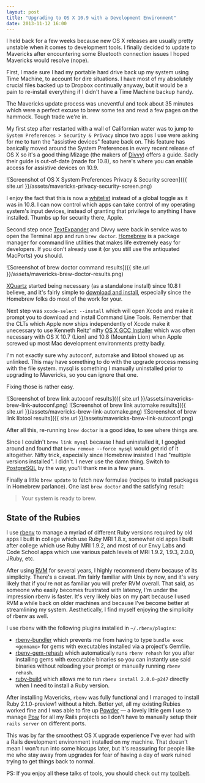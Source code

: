 ```yaml
---
layout: post
title: "Upgrading to OS X 10.9 with a Development Environment"
date: 2013-11-12 16:00
---
```


I held back for a few weeks because new OS X releases are usually pretty unstable when it comes to development tools. I finally decided to update to Mavericks after encountering some Bluetooth connection issues I hoped Mavericks would resolve (nope).

First, I made sure I had my portable hard drive back up my system using Time Machine, to account for dire situations. I have most of my absolutely crucial files backed up to Dropbox continually anyway, but it would be a pain to re-install everything if I didn't have a Time Machine backup handy.

The Mavericks update process was uneventful and took about 35 minutes which were a perfect excuse to brew some tea and read a few pages on the hammock. Tough trade we're in.

My first step after restarted with a wall of Californian water was to jump to `System Preferences > Security & Privacy` since two apps I use were asking for me to turn the "assistive devices" feature back on. This feature has basically moved around the System Preferences in every recent release of OS X so it's a good thing Mizage (the makers of [Divvy](http://mizage.com/divvy/)) offers a guide. Sadly their guide is out-of-date (made for 10.8), so here's where you can enable access for assistive devices on 10.9.

![Screenshot of OS X System Preferences Privacy & Security screen]({{ site.url }}/assets/mavericks-privacy-security-screen.png)

I enjoy the fact that this is now a [whitelist](http://en.wikipedia.org/wiki/Whitelist) instead of a global toggle as it was in 10.8. I can now control which apps can take control of my operating system's input devices, instead of granting that privilege to anything I have installed. Thumbs up for security there, Apple.

Second step once [TextExpander](http://smilesoftware.com/TextExpander/index.html) and Divvy were back in service was to open the Terminal app and run `brew doctor`. [Homebrew](http://brew.sh/) is a package manager for command line utilities that makes life extremely easy for developers. If you don't already use it (or you still use the antiquated MacPorts) you should.

![Screenshot of brew doctor command results]({{ site.url }}/assets/mavericks-brew-doctor-results.png)

[XQuartz](http://xquartz.macosforge.org/landing/) started being necessary (as a standalone install) since 10.8 I believe, and it's fairly simple to [download and install](http://xquartz.macosforge.org/trac/wiki/X112.7.5), especially since the Homebrew folks do most of the work for your.

Next step was `xcode-select --install` which will open Xcode and make it prompt you to download and install Command Line Tools. Remember that the CLTs which Apple now ships independently of Xcode make it unecessary to use Kenneth Reitz' nifty [OS X GCC Installer](https://github.com/kennethreitz/osx-gcc-installer) which was often necessary with OS X 10.7 (Lion) and 10.8 (Mountain Lion) when Apple screwed up most Mac development environments pretty badly.

I'm not exactly sure why autoconf, automake and libtool showed up as unlinked. This may have something to do with the upgrade process messing with the file system. mysql is something I manually uninstalled prior to upgrading to Mavericks, so you can ignore that one.

Fixing those is rather easy.

![Screenshot of brew link autoconf results]({{ site.url }}/assets/mavericks-brew-link-autoconf.png)
![Screenshot of brew link automake results]({{ site.url }}/assets/mavericks-brew-link-automake.png)
![Screenshot of brew link libtool results]({{ site.url }}/assets/mavericks-brew-link-autoconf.png)

After all this, re-running `brew doctor` is a good idea, to see where things are.

Since I couldn't `brew link mysql` because I had uninstalled it, I googled around and found that `brew remove --force mysql` would get rid of it altogether. Nifty trick, especially since Homebrew insisted I had "multiple versions installed". I didn't. I never use the damn thing. Switch to [PostgreSQL](http://www.postgresql.org/) by the way, you'll thank me in a few years.

Finally a little `brew update` to fetch new formulae (recipes to install packages in Homebrew parlance). One last `brew doctor` and the satisfying result:

> Your system is ready to brew.

## State of the Rubies
I use [rbenv](http://rbenv.org/) to manage a myriad of different Ruby versions required by old apps I built in college which use Ruby MRI 1.8.x, somewhat old apps I built after college which use Ruby MRI 1.9.2, and most of our Envy Labs and Code School apps which use various patch levels of MRI 1.9.2, 1.9.3, 2.0.0, JRuby, etc.

After using [RVM](http://rvm.io/) for several years, I highly recommend rbenv because of its simplicity. There's a caveat. I'm fairly familiar with Unix by now, and it's very likely that if you're not as familiar you will prefer RVM overall. That said, as someone who easily becomes frustrated with latency, I'm under the impression rbenv is faster. It's very likely bias on my part because I used RVM a while back on older machines and because I've become better at streamlining my system. Aesthetically, I find myself enjoying the simplicity of rbenv as well.

I use rbenv with the following plugins installed in `~/.rbenv/plugins`:
- [rbenv-bundler](https://github.com/carsomyr/rbenv-bundler) which prevents me from having to type `bundle exec <gemname>` for gems with executables installed via a project's Gemfile.
- [rbenv-gem-rehash](https://github.com/sstephenson/rbenv-gem-rehash) which automatically runs `rbenv rehash` for you after installing gems with executable binaries so you can instantly use said binaries without reloading your prompt or manually running `rbenv rehash`.
- [ruby-build](https://github.com/sstephenson/ruby-build) which allows me to run `rbenv install 2.0.0-p247` directly when I need to install a Ruby version.

After installing Mavericks, `rbenv` was fully functional and I managed to install Ruby 2.1.0-preview1 without a hitch. Better yet, all my existing Rubies worked fine and I was able to fire up [Powder](https://github.com/Rodreegez/powder) — a lovely little gem I use to manage [Pow](http://pow.cx/) for all my Rails projects so I don't have to manually setup their `rails server` on different ports.

This was by far the smoothest OS X upgrade experience I've ever had with a Rails development environment installed on my machine. That doesn't mean I won't run into some hiccups later, but it's reassuring for people like me who stay away from upgrades for fear of having a day of work ruined trying to get things back to normal.

PS: If you enjoy all these talks of tools, you should check out my [toolbelt](http://olivierlacan.com/tools/).
